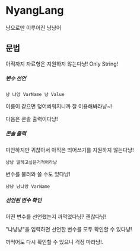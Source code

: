 # NyangLang

냥으로만 이루어진 냥냥어

## 문법

아직까지 자료형은 지원하지 않는다냥! Only String!

##### 변수 선언

```nyang
냥 냐앙 VarName 냥 Value
```

이름이 같으면 덮어씌워지니까 잘 이용해봐라냥~!

다음은 콘솔 출력이다냥!

##### 콘솔 출력

미안하지만 귀찮아서 아직은 띄어쓰기를 지원하지 않는다냥!

```nyang
냥냥 말하고싶은거적어라냥
```

변수를 불러와 쓸 수도 있다냥!

```nyang
냥냥 냥냐앙 VarName
```

##### 선언된 변수 확인

어떤 변수를 선언했는지 까먹었다냥? 괜찮다냥!

"냐냥냥"을 입력하면 선언한 변수를 모두 확인할 수 있다냥!

까먹어도 다시 확인할 수 있으니 걱정 마라냥!.
